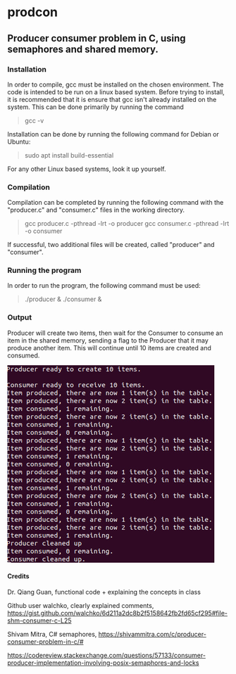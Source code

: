 # prodcon
 ## Producer consumer problem in C, using semaphores and shared memory. 
 
 ### Installation
 In order to compile, gcc must be installed on the chosen environment. The code is intended to be run on a linux based system. Before trying to install, it is recommended that it is ensure that gcc isn't already installed on the system. This can be done primarily by running the command 
 > gcc -v
 
 Installation can be done by running the following command for Debian or Ubuntu:
>sudo apt install build-essential

For any other Linux based systems, look it up yourself.

### Compilation
Compilation can be completed by running the following command with the "producer.c" and "consumer.c" files in the working directory.
>gcc producer.c -pthread -lrt -o producer
>gcc consumer.c -pthread -lrt -o consumer

If successful, two additional files will be created, called "producer" and "consumer".

### Running the program
In order to run the program, the following command must be used:
>./producer & ./consumer &
 
 ### Output
 Producer will create two items, then wait for the Consumer to consume an item in the shared memory, sending a flag to the Producer that it may produce another item. This will continue until 10 items are created and consumed.
 
 ![Producer Consumer Output](https://github.com/WolfWindOW/prodcon/blob/main/Prodcon%20outout.jpg)
 
#### Credits
Dr. Qiang Guan, functional code + explaining the concepts in class

Github user walchko, clearly explained comments, https://gist.github.com/walchko/6d211a2dc8b2f5158642fb2fd65cf295#file-shm-consumer-c-L25

Shivam Mitra, C# semaphores, https://shivammitra.com/c/producer-consumer-problem-in-c/#

https://codereview.stackexchange.com/questions/57133/consumer-producer-implementation-involving-posix-semaphores-and-locks
